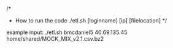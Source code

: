 /*
 * How to run the code ./etl.sh [loginname] [ip] [filelocation]
 */
 
 example input:
 ./etl.sh bmcdaniel5 40.69.135.45 home/shared/MOCK_MIX_v2.1.csv.bz2